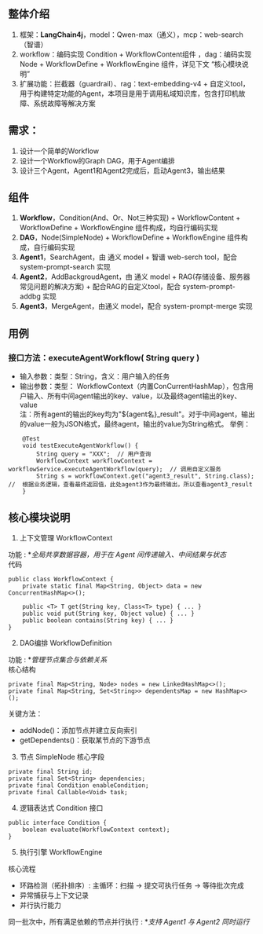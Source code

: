 ## 整体介绍  
1. 框架：**LangChain4j**，model：Qwen-max（通义），mcp：web-search（智谱）
2. workflow：编码实现 Condition + WorkflowContent组件  ，dag：编码实现 Node + WorkflowDefine + WorkflowEngine 组件，详见下文 “核心模块说明”
3. 扩展功能：拦截器（guardrail）、rag：text-embedding-v4 + 自定义tool，用于构建特定功能的Agent，本项目是用于调用私域知识库，包含打印机故障、系统故障等解决方案  

## 需求： 
1. 设计一个简单的Workflow
2. 设计一个Workflow的Graph DAG，用于Agent编排
3. 设计三个Agent，Agent1和Agent2完成后，启动Agent3，输出结果  

## 组件  

1. **Workflow**，Condition(And、Or、Not三种实现) + WorkflowContent + WorkflowDefine + WorkflowEngine 组件构成，均自行编码实现
2. **DAG**，Node(SimpleNode) + WorkflowDefine + WorkflowEngine 组件构成，自行编码实现
3. **Agent1**，SearchAgent，由 通义 model + 智谱 web-serch tool，配合 system-prompt-search 实现
4. **Agent2**，AddBackgroudAgent，由 通义 model + RAG(存储设备、服务器常见问题的解决方案) + 配合RAG的自定义tool，配合 system-prompt-addbg 实现  
5. **Agent3**，MergeAgent，由通义 model，配合 system-prompt-merge 实现  

## 用例
### 接口方法：executeAgentWorkflow( String query )
- 输入参数：类型：String，含义：用户输入的任务  
- 输出参数：类型： WorkflowContext（内置ConCurrentHashMap），包含用户输入、所有中间agent输出的key、value，以及最终agent输出的key、value  
注：所有agent的输出的key均为"${agent名}_result"。对于中间agent，输出的value一般为JSON格式，最终agent，输出的value为String格式。 
举例：  
```
    @Test
    void testExecuteAgentWorkflow() {
        String query = "XXX";  // 用户查询
        WorkflowContext workflowContext = workflowService.executeAgentWorkflow(query);  // 调用自定义服务
        String s = workflowContext.get("agent3_result", String.class);  //  根据业务逻辑，查看最终返回值，此处agent3作为最终输出，所以查看agent3_result
    }
```

## 核心模块说明
1. 上下文管理 WorkflowContext

功能 : **全局共享数据容器，用于在 Agent 间传递输入、中间结果与状态*  
代码  
```
public class WorkflowContext {
    private static final Map<String, Object> data = new ConcurrentHashMap<>();

    public <T> T get(String key, Class<T> type) { ... }
    public void put(String key, Object value) { ... }
    public boolean contains(String key) { ... }
}
```
2. DAG编排 WorkflowDefinition

功能 : **管理节点集合与依赖关系*  
核心结构  
```
private final Map<String, Node> nodes = new LinkedHashMap<>();
private final Map<String, Set<String>> dependentsMap = new HashMap<>();
```
关键方法：  
- addNode()：添加节点并建立反向索引  
- getDependents()：获取某节点的下游节点  
3. 节点 SimpleNode
核心字段  
```
private final String id;
private final Set<String> dependencies;
private final Condition enableCondition;
private final Callable<Void> task;
```
4. 逻辑表达式 Condition
接口  
```
public interface Condition {
    boolean evaluate(WorkflowContext context);
}
```
5. 执行引擎 WorkflowEngine

核心流程  

- 环路检测（拓扑排序）: 主循环：扫描 → 提交可执行任务 → 等待批次完成  
- 异常捕获与上下文记录  
- 并行执行能力  

同一批次中，所有满足依赖的节点并行执行 : **支持 Agent1 与 Agent2 同时运行*
